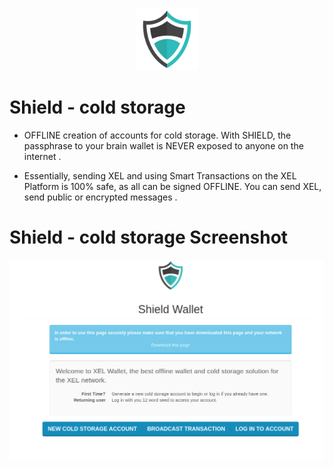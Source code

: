 <p align="center"> 
<img src="shield.png" width="100">
</p>

# Shield - cold storage

* OFFLINE creation of accounts for cold storage. With SHIELD, the passphrase to your brain wallet is NEVER exposed to anyone on the internet .

* Essentially, sending XEL and using Smart Transactions on the XEL Platform is 100% safe, as all can be signed OFFLINE. You can send XEL, send public or encrypted messages .

# Shield - cold storage Screenshot

<p align="center"> 
<img src="2018-12-09.jpg" width="650">
</p>

